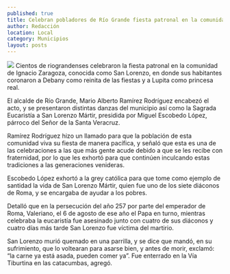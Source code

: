 ```yaml
---
published: true
title: Celebran pobladores de Río Grande fiesta patronal en la comunidad Ignacio Zaragoza
author: Redacción
location: Local
category: Municipios
layout: posts
---
```


![](http://i.imgur.com/hRwMrYCm.jpg)
Cientos de riograndenses celebraron la fiesta patronal en la comunidad de Ignacio Zaragoza, conocida como San Lorenzo, en donde sus habitantes coronaron a Debany como reinita de las fiestas y a Lupita como princesa real.

El alcalde de Río Grande, Mario Alberto Ramírez Rodríguez encabezó el acto, y se presentaron  distintas danzas del municipio así como la Sagrada Eucaristía a San Lorenzo Mártir, presidida por Miguel Escobedo López, párroco del Señor de la Santa Veracruz.

Ramírez Rodríguez hizo un llamado para que la población de esta comunidad viva su fiesta de manera pacífica, y señaló que esta es una de las celebraciones a las que más gente acude debido a que se les recibe con fraternidad, por lo que les exhortó para que continúen inculcando estas tradiciones a las generaciones venideras.

Escobedo López exhortó a la grey católica para que tome como ejemplo de santidad la vida de San Lorenzo Mártir, quien fue uno de los siete diáconos de Roma, y se encargaba de ayudar a los pobres. 

Detalló que en la persecución del año 257 por parte del emperador de Roma, Valeriano, el 6 de agosto de ese año el Papa en turno, mientras celebraba la eucaristía fue asesinado junto con cuatro de sus diáconos y cuatro días más tarde San Lorenzo fue víctima del martirio.

San Lorenzo murió quemado en una parrilla, y se dice que mandó, en su sufrimiento, que lo voltearan para asarse bien, y antes de morir, exclamó: “la carne ya está asada, pueden comer ya”. Fue enterrado en la Vía Tiburtina en las catacumbas, agregó.
